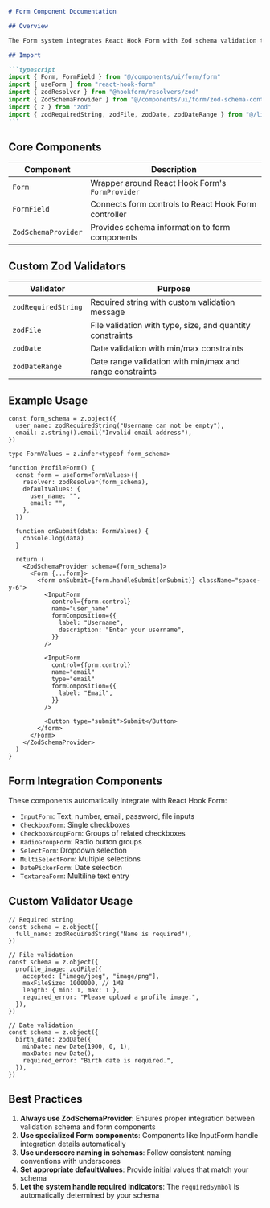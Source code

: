 ````markdown
# Form Component Documentation

## Overview

The Form system integrates React Hook Form with Zod schema validation to provide type-safe form handling with a clean API. It offers specialized form components and custom validators for common validation scenarios.

## Import

```typescript
import { Form, FormField } from "@/components/ui/form/form"
import { useForm } from "react-hook-form"
import { zodResolver } from "@hookform/resolvers/zod"
import { ZodSchemaProvider } from "@/components/ui/form/zod-schema-context"
import { z } from "zod"
import { zodRequiredString, zodFile, zodDate, zodDateRange } from "@/lib/zod"
```
````

## Core Components

| Component           | Description                                          |
| ------------------- | ---------------------------------------------------- |
| `Form`              | Wrapper around React Hook Form's `FormProvider`      |
| `FormField`         | Connects form controls to React Hook Form controller |
| `ZodSchemaProvider` | Provides schema information to form components       |

## Custom Zod Validators

| Validator           | Purpose                                                   |
| ------------------- | --------------------------------------------------------- |
| `zodRequiredString` | Required string with custom validation message            |
| `zodFile`           | File validation with type, size, and quantity constraints |
| `zodDate`           | Date validation with min/max constraints                  |
| `zodDateRange`      | Date range validation with min/max and range constraints  |

## Example Usage

```tsx
const form_schema = z.object({
  user_name: zodRequiredString("Username can not be empty"),
  email: z.string().email("Invalid email address"),
})

type FormValues = z.infer<typeof form_schema>

function ProfileForm() {
  const form = useForm<FormValues>({
    resolver: zodResolver(form_schema),
    defaultValues: {
      user_name: "",
      email: "",
    },
  })

  function onSubmit(data: FormValues) {
    console.log(data)
  }

  return (
    <ZodSchemaProvider schema={form_schema}>
      <Form {...form}>
        <form onSubmit={form.handleSubmit(onSubmit)} className="space-y-6">
          <InputForm
            control={form.control}
            name="user_name"
            formComposition={{
              label: "Username",
              description: "Enter your username",
            }}
          />

          <InputForm
            control={form.control}
            name="email"
            type="email"
            formComposition={{
              label: "Email",
            }}
          />

          <Button type="submit">Submit</Button>
        </form>
      </Form>
    </ZodSchemaProvider>
  )
}
```

## Form Integration Components

These components automatically integrate with React Hook Form:

- `InputForm`: Text, number, email, password, file inputs
- `CheckboxForm`: Single checkboxes
- `CheckboxGroupForm`: Groups of related checkboxes
- `RadioGroupForm`: Radio button groups
- `SelectForm`: Dropdown selection
- `MultiSelectForm`: Multiple selections
- `DatePickerForm`: Date selection
- `TextareaForm`: Multiline text entry

## Custom Validator Usage

```tsx
// Required string
const schema = z.object({
  full_name: zodRequiredString("Name is required"),
})

// File validation
const schema = z.object({
  profile_image: zodFile({
    accepted: ["image/jpeg", "image/png"],
    maxFileSize: 1000000, // 1MB
    length: { min: 1, max: 1 },
    required_error: "Please upload a profile image.",
  }),
})

// Date validation
const schema = z.object({
  birth_date: zodDate({
    minDate: new Date(1900, 0, 1),
    maxDate: new Date(),
    required_error: "Birth date is required.",
  }),
})
```

## Best Practices

1. **Always use ZodSchemaProvider**: Ensures proper integration between validation schema and form components
2. **Use specialized Form components**: Components like InputForm handle integration details automatically
3. **Use underscore naming in schemas**: Follow consistent naming conventions with underscores
4. **Set appropriate defaultValues**: Provide initial values that match your schema
5. **Let the system handle required indicators**: The `requiredSymbol` is automatically determined by your schema
